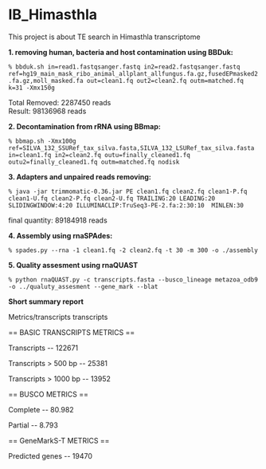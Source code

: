 # IB_Himasthla
This project is about TE search in Himasthla transcriptome

**1. removing human, bacteria and host contamination using BBDuk:**

`% bbduk.sh in=read1.fastqsanger.fastq in2=read2.fastqsanger.fastq ref=hg19_main_mask_ribo_animal_allplant_allfungus.fa.gz,fusedEPmasked2.fa.gz,moll_masked.fa out=clean1.fq out2=clean2.fq outm=matched.fq k=31 -Xmx150g`


Total Removed:                  2287450 reads    
Result:                         98136968 reads         


**2. Decontamination from rRNA using BBmap:**

`% bbmap.sh -Xmx100g ref=SILVA_132_SSURef_tax_silva.fasta,SILVA_132_LSURef_tax_silva.fasta in=clean1.fq in2=clean2.fq outu=finally_cleaned1.fq outu2=finally_cleaned1.fq outm=matched.fq nodisk`

**3. Adapters and unpaired reads removing:**

`% java -jar trimmomatic-0.36.jar PE clean1.fq clean2.fq clean1-P.fq clean1-U.fq clean2-P.fq clean2-U.fq TRAILING:20 LEADING:20 SLIDINGWINDOW:4:20 ILLUMINACLIP:TruSeq3-PE-2.fa:2:30:10  MINLEN:30`
 
final quantity: 89184918 reads


**4. Assembly using rnaSPAdes:**

`% spades.py --rna -1 clean1.fq -2 clean2.fq -t 30 -m 300 -o ./assembly`

 
**5. Quality assesment using rnaQUAST**

`% python rnaQUAST.py -c transcripts.fasta --busco_lineage metazoa_odb9 -o ../qualuty_assesment --gene_mark --blat`


**Short summary report**

Metrics/transcripts                                    transcripts              

 == BASIC TRANSCRIPTS METRICS == 

Transcripts --                                            122671                   

Transcripts > 500 bp --                                   25381                    

Transcripts > 1000 bp --                                 13952

 == BUSCO METRICS == 

Complete --                                               80.982                   

Partial --                                            8.793

 == GeneMarkS-T METRICS == 

Predicted genes --                                        19470
